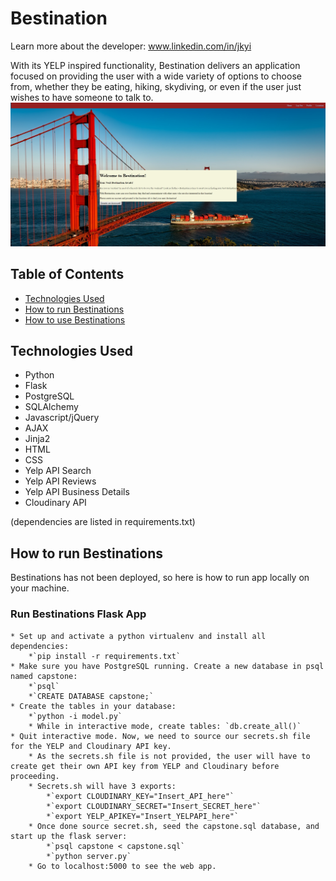 # Bestination

Learn more about the developer: www.linkedin.com/in/jkyi

With its YELP inspired functionality, Bestination delivers an
application focused on providing the user with a wide variety of options 
to choose from, whether they be eating, hiking, skydiving, or even if the user
just wishes to have someone to talk to.
![Bestination Homepage](static/images/Homepage.png)

## Table of Contents
* [Technologies Used](#technologiesused)
* [How to run Bestinations](#run)
* [How to use Bestinations](#use)

## <a name="technologiesused"></a>Technologies Used

* Python
* Flask
* PostgreSQL
* SQLAlchemy
* Javascript/jQuery
* AJAX
* Jinja2
* HTML
* CSS
* Yelp API Search
* Yelp API Reviews
* Yelp API Business Details
* Cloudinary API

(dependencies are listed in requirements.txt)

## <a name="run"></a> How to run Bestinations

Bestinations has not been deployed, so here is how to run app locally on your machine.

### Run Bestinations Flask App

    * Set up and activate a python virtualenv and install all dependencies:
        *`pip install -r requirements.txt`
    * Make sure you have PostgreSQL running. Create a new database in psql named capstone:
        *`psql`
        *`CREATE DATABASE capstone;`
    * Create the tables in your database:
        *`python -i model.py`
        * While in interactive mode, create tables: `db.create_all()`
    * Quit interactive mode. Now, we need to source our secrets.sh file for the YELP and Cloudinary API key.
        * As the secrets.sh file is not provided, the user will have to create get their own API key from YELP and Cloudinary before proceeding.
        * Secrets.sh will have 3 exports:
            *`export CLOUDINARY_KEY="Insert_API_here"`
            *`export CLOUDINARY_SECRET="Insert_SECRET_here"`
            *`export YELP_APIKEY="Insert_YELPAPI_here"`
        * Once done source secret.sh, seed the capstone.sql database, and start up the flask server:
            *`psql capstone < capstone.sql`
            *`python server.py`
        * Go to localhost:5000 to see the web app.
            
        
